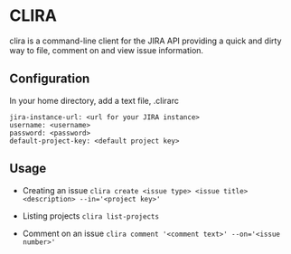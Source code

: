 # CLIRA

clira is a command-line client for the JIRA API providing a quick and dirty way
to file, comment on and view issue information.

## Configuration

In your home directory, add a text file, .clirarc

	jira-instance-url: <url for your JIRA instance>
    username: <username>
	password: <password>
	default-project-key: <default project key>

## Usage

* Creating an issue
`clira create <issue type> <issue title> <description> --in='<project key>'`

* Listing projects
`clira list-projects`

* Comment on an issue
`clira comment '<comment text>' --on='<issue number>'`

